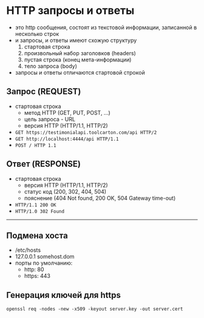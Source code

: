 # HTTP запросы и ответы
* это http сообщения, состоят из текстовой информации, записанной в несколько строк
* и запросы, и ответы имеют схожую структуру
  1. стартовая строка
  2. произвольный набор заголовков (headers)
  3. пустая строка (конец мета-информации)
  4. тело запроса (body)
* запросы и ответы отличаются стартовой строкой

## Запрос (REQUEST)
* стартовая строка
  - метод HTTP (GET, PUT, POST, ...)
  - цель запроса - URL
  - версия HTTP (HTTP/1.1, HTTP/2)
* `GET https://testimonialapi.toolcarton.com/api HTTP/2`
* `GET http://localhost:4444/api HTTP/1.1`
* `POST / HTTP 1.1`

## Ответ (RESPONSE)
* стартовая строка
  - версия HTTP (HTTP/1.1, HTTP/2)
  - статус код (200, 302, 404, 504)
  - пояснение (404 Not found, 200 OK, 504 Gateway time-out)
* `HTTP/1.1 200 OK`
* `HTTP/1.0 302 Found`
____________________________

## Подмена хоста
* /etc/hosts
* 127.0.0.1 somehost.dom
* порты по умолчанию:
  - http: 80
  - https: 443

## Генерация ключей для https
`openssl req -nodes -new -x509 -keyout server.key -out server.cert`
